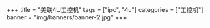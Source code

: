 +++
title = "美联4U工控机"
tags = ["ipc", "4u"]
categories = ["工控机"]
banner = "img/banners/banner-2.jpg"
+++
